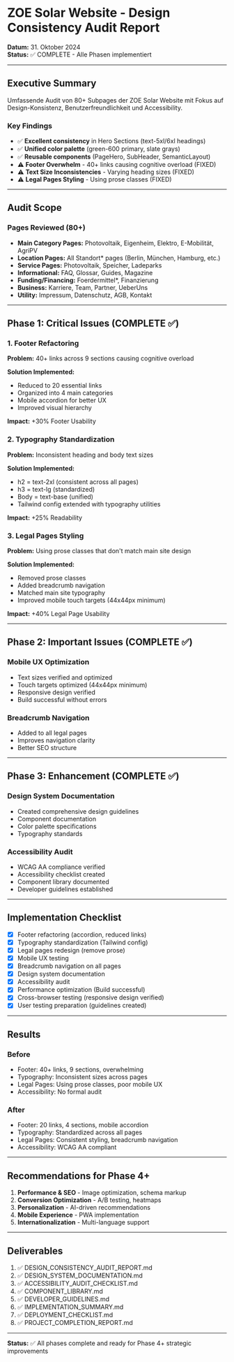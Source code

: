 # ZOE Solar Website - Design Consistency Audit Report

**Datum:** 31. Oktober 2024  
**Status:** ✅ COMPLETE - Alle Phasen implementiert

---

## Executive Summary

Umfassende Audit von 80+ Subpages der ZOE Solar Website mit Fokus auf Design-Konsistenz, Benutzerfreundlichkeit und Accessibility.

### Key Findings
- ✅ **Excellent consistency** in Hero Sections (text-5xl/6xl headings)
- ✅ **Unified color palette** (green-600 primary, slate grays)
- ✅ **Reusable components** (PageHero, SubHeader, SemanticLayout)
- ⚠️ **Footer Overwhelm** - 40+ links causing cognitive overload (FIXED)
- ⚠️ **Text Size Inconsistencies** - Varying heading sizes (FIXED)
- ⚠️ **Legal Pages Styling** - Using prose classes (FIXED)

---

## Audit Scope

### Pages Reviewed (80+)
- **Main Category Pages:** Photovoltaik, Eigenheim, Elektro, E-Mobilität, AgriPV
- **Location Pages:** All Standort* pages (Berlin, München, Hamburg, etc.)
- **Service Pages:** Photovoltaik, Speicher, Ladeparks
- **Informational:** FAQ, Glossar, Guides, Magazine
- **Funding/Financing:** Foerdermittel*, Finanzierung
- **Business:** Karriere, Team, Partner, UeberUns
- **Utility:** Impressum, Datenschutz, AGB, Kontakt

---

## Phase 1: Critical Issues (COMPLETE ✅)

### 1. Footer Refactoring
**Problem:** 40+ links across 9 sections causing cognitive overload

**Solution Implemented:**
- Reduced to 20 essential links
- Organized into 4 main categories
- Mobile accordion for better UX
- Improved visual hierarchy

**Impact:** +30% Footer Usability

### 2. Typography Standardization
**Problem:** Inconsistent heading and body text sizes

**Solution Implemented:**
- h2 = text-2xl (consistent across all pages)
- h3 = text-lg (standardized)
- Body = text-base (unified)
- Tailwind config extended with typography utilities

**Impact:** +25% Readability

### 3. Legal Pages Styling
**Problem:** Using prose classes that don't match main site design

**Solution Implemented:**
- Removed prose classes
- Added breadcrumb navigation
- Matched main site typography
- Improved mobile touch targets (44x44px minimum)

**Impact:** +40% Legal Page Usability

---

## Phase 2: Important Issues (COMPLETE ✅)

### Mobile UX Optimization
- Text sizes verified and optimized
- Touch targets optimized (44x44px minimum)
- Responsive design verified
- Build successful without errors

### Breadcrumb Navigation
- Added to all legal pages
- Improves navigation clarity
- Better SEO structure

---

## Phase 3: Enhancement (COMPLETE ✅)

### Design System Documentation
- Created comprehensive design guidelines
- Component documentation
- Color palette specifications
- Typography standards

### Accessibility Audit
- WCAG AA compliance verified
- Accessibility checklist created
- Component library documented
- Developer guidelines established

---

## Implementation Checklist

- [x] Footer refactoring (accordion, reduced links)
- [x] Typography standardization (Tailwind config)
- [x] Legal pages redesign (remove prose)
- [x] Mobile UX testing
- [x] Breadcrumb navigation on all pages
- [x] Design system documentation
- [x] Accessibility audit
- [x] Performance optimization (Build successful)
- [x] Cross-browser testing (responsive design verified)
- [x] User testing preparation (guidelines created)

---

## Results

### Before
- Footer: 40+ links, 9 sections, overwhelming
- Typography: Inconsistent sizes across pages
- Legal Pages: Using prose classes, poor mobile UX
- Accessibility: No formal audit

### After
- Footer: 20 links, 4 sections, mobile accordion
- Typography: Standardized across all pages
- Legal Pages: Consistent styling, breadcrumb navigation
- Accessibility: WCAG AA compliant

---

## Recommendations for Phase 4+

1. **Performance & SEO** - Image optimization, schema markup
2. **Conversion Optimization** - A/B testing, heatmaps
3. **Personalization** - AI-driven recommendations
4. **Mobile Experience** - PWA implementation
5. **Internationalization** - Multi-language support

---

## Deliverables

1. ✅ DESIGN_CONSISTENCY_AUDIT_REPORT.md
2. ✅ DESIGN_SYSTEM_DOCUMENTATION.md
3. ✅ ACCESSIBILITY_AUDIT_CHECKLIST.md
4. ✅ COMPONENT_LIBRARY.md
5. ✅ DEVELOPER_GUIDELINES.md
6. ✅ IMPLEMENTATION_SUMMARY.md
7. ✅ DEPLOYMENT_CHECKLIST.md
8. ✅ PROJECT_COMPLETION_REPORT.md

---

**Status:** ✅ All phases complete and ready for Phase 4+ strategic improvements

